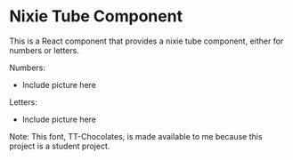 # Nixie Tube Component

This is a React component that provides a nixie tube component, either for numbers or letters.

Numbers:

* Include picture here

Letters:

* Include picture here

Note: This font, TT-Chocolates, is made available to me because this project is a student project.